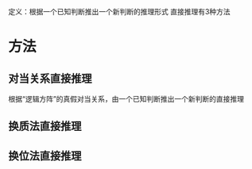 定义：根据一个已知判断推出一个新判断的推理形式
直接推理有3种方法
# 方法
## 对当关系直接推理
根据“逻辑方阵”的真假对当关系，由一个已知判断推出一个新判断的直接推理
## 换质法直接推理

## 换位法直接推理

